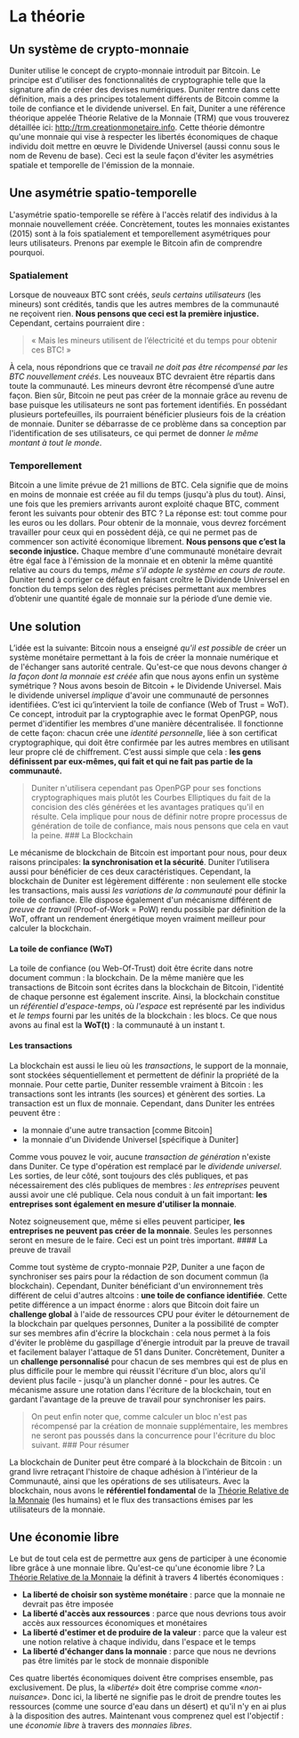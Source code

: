 # La théorie

## Un système de crypto-monnaie

Duniter utilise le concept de crypto-monnaie introduit par Bitcoin. Le principe est d'utiliser des fonctionnalités de cryptographie telle que la signature afin de créer des devises numériques. Duniter rentre dans cette définition, mais a des principes totalement différents de Bitcoin comme la toile de confiance et le dividende universel. En fait, Duniter a une référence théorique appelée Théorie Relative de la Monnaie (TRM) que vous trouverez détaillée ici: http://trm.creationmonetaire.info. Cette théorie démontre qu'une monnaie qui vise à respecter les libertés économiques de chaque individu doit mettre en œuvre le Dividende Universel (aussi connu sous le nom de Revenu de base). Ceci est la seule façon d'éviter les asymétries spatiale et temporelle de l'émission de la monnaie.
## Une asymétrie spatio-temporelle

L'asymétrie spatio-temporelle se réfère à l'accès relatif des individus à la monnaie nouvellement créée. Concrètement, toutes les monnaies existantes (2015) sont à la fois spatialement et temporellement asymétriques pour leurs utilisateurs. Prenons par exemple le Bitcoin afin de comprendre pourquoi.
### Spatialement

Lorsque de nouveaux BTC sont créés, _seuls certains utilisateurs_ (les mineurs) sont crédités, tandis que les autres membres de la communauté ne reçoivent rien. **Nous pensons que ceci est la première injustice.** Cependant, certains pourraient dire :

> <div class="ui message">« Mais les mineurs utilisent de l’électricité et du temps pour obtenir ces BTC! »</div>

À cela, nous répondrions que ce travail _ne doit pas être récompensé par les BTC nouvellement créés_. Les nouveaux BTC devraient être répartis dans toute la communauté. Les mineurs devront être récompensé d’une autre façon. Bien sûr, Bitcoin ne peut pas créer de la monnaie grâce au revenu de base puisque les utilisateurs ne sont pas fortement identifiés. En possédant plusieurs portefeuilles, ils pourraient bénéficier plusieurs fois de la création de monnaie. Duniter se débarrasse de ce problème dans sa conception par l'identification de ses utilisateurs, ce qui permet de donner _le même montant à tout le monde_.
### Temporellement

Bitcoin a une limite prévue de 21 millions de BTC. Cela signifie que de moins en moins de monnaie est créée au fil du temps (jusqu'à plus du tout). Ainsi, une fois que les premiers arrivants auront exploité chaque BTC, comment feront les suivants pour obtenir des BTC ? La réponse est: tout comme pour les euros ou les dollars. Pour obtenir de la monnaie, vous devrez forcément travailler pour ceux qui en possèdent déjà, ce qui ne permet pas de commencer son activité économique librement. **Nous pensons que c’est la seconde injustice.** Chaque membre d'une communauté monétaire devrait être égal face à l'émission de la monnaie et en obtenir la même quantité relative au cours du temps, _même s'il adopte le système en cours de route_. Duniter tend à corriger ce défaut en faisant croître le Dividende Universel en fonction du temps selon des règles précises permettant aux membres d’obtenir une quantité égale de monnaie sur la période d’une demie vie.
## Une solution

L’idée est la suivante: Bitcoin nous a enseigné _qu'il est possible_ de créer un système monétaire permettant à la fois de créer la monnaie numérique et de l'échanger sans autorité centrale. Qu'est-ce que nous devons changer _à la façon dont la monnaie est créée_ afin que nous ayons enfin un système symétrique ? Nous avons besoin de Bitcoin + le Dividende Universel. Mais le dividende universel _implique_ d'avoir une communauté de personnes identifiées. C’est ici qu’intervient la toile de confiance (Web of Trust = WoT). Ce concept, introduit par la cryptographie avec le format OpenPGP, nous permet d'identifier les membres d'une manière décentralisée. Il fonctionne de cette façon: chacun crée une _identité personnelle_, liée à son certificat cryptographique, qui doit être confirmée par les autres membres en utilisant leur propre clé de chiffrement. C’est aussi simple que cela : **les gens définissent par eux-mêmes, qui fait et qui ne fait pas partie de la communauté.**

> Duniter n'utilisera cependant pas OpenPGP pour ses fonctions cryptographiques mais plutôt les Courbes Elliptiques du fait de la concision des clés générées et les avantages pratiques qu'il en résulte. Cela implique pour nous de définir notre propre processus de génération de toile de confiance, mais nous pensons que cela en vaut la peine.
### La Blockchain

Le mécanisme de blockchain de Bitcoin est important pour nous, pour deux raisons principales: **la synchronisation et la sécurité**. Duniter l’utilisera aussi pour bénéficier de ces deux caractéristiques. Cependant, la blockchain de Duniter est légèrement différente : non seulement elle stocke les transactions, mais aussi _les variations de la communauté_ pour définir la toile de confiance. Elle dispose également d'un mécanisme différent de _preuve de travail_ (Proof-of-Work = PoW) rendu possible par définition de la WoT, offrant un rendement énergétique moyen vraiment meilleur pour calculer la blockchain.
#### La toile de confiance (WoT)

La toile de confiance (ou Web-Of-Trust) doit être écrite dans notre document commun : la blockchain. De la même manière que les transactions de Bitcoin sont écrites dans la blockchain de Bitcoin, l'identité de chaque personne est également inscrite. Ainsi, la blockchain constitue un _référentiel d'espace-temps_, où _l'espace_ est représenté par les individus et _le temps_ fourni par les unités de la blockchain : les blocs. Ce que nous avons au final est la **WoT(t)** : la communauté à un instant t.
#### Les transactions

La blockchain est aussi le lieu où les _transactions_, le support de la monnaie, sont stockées séquentiellement et permettent de définir la propriété de la monnaie. Pour cette partie, Duniter ressemble vraiment à Bitcoin : les transactions sont les intrants (les sources) et génèrent des sorties. La transaction est un flux de monnaie. Cependant, dans Duniter les entrées peuvent être :

*   la monnaie d'une autre transaction [comme Bitcoin]
*   la monnaie d'un Dividende Universel [spécifique à Duniter]

Comme vous pouvez le voir, aucune _transaction de génération_ n'existe dans Duniter. Ce type d'opération est remplacé par le _dividende universel_. Les sorties, de leur côté, sont toujours des clés publiques, et pas nécessairement des clés publiques de membres : _les entreprises_ peuvent aussi avoir une clé publique. Cela nous conduit à un fait important: **les entreprises sont également en mesure d'utiliser la monnaie**.

Notez soigneusement que, même si elles peuvent participer, **les entreprises ne peuvent pas créer de la monnaie**. Seules les personnes seront en mesure de le faire. Ceci est un point très important.
#### La preuve de travail

Comme tout système de crypto-monnaie P2P, Duniter a une façon de synchroniser ses pairs pour la rédaction de son document commun (la blockchain). Cependant, Duniter bénéficiant d'un environnement très différent de celui d'autres altcoins : **une toile de confiance identifiée**. Cette petite différence a un impact énorme : alors que Bitcoin doit faire un **challenge global** à l'aide de ressources CPU pour éviter le détournement de la blockchain par quelques personnes, Duniter a la possibilité de compter sur ses membres afin d'écrire la blockchain : cela nous permet à la fois d'éviter le problème du gaspillage d'énergie introduit par la preuve de travail et facilement balayer l'attaque de 51 dans Duniter. Concrètement, Duniter a un **challenge personnalisé** pour chacun de ses membres qui est de plus en plus difficile pour le membre qui réussit l'écriture d'un bloc, alors qu'il devient plus facile - jusqu'à un plancher donné - pour les autres. Ce mécanisme assure une rotation dans l'écriture de la blockchain, tout en gardant l'avantage de la preuve de travail pour synchroniser les pairs.

> On peut enfin noter que, comme calculer un bloc n'est pas récompensé par la création de monnaie supplémentaire, les membres ne seront pas poussés dans la concurrence pour l'écriture du bloc suivant.
### Pour résumer

La blockchain de Duniter peut être comparé à la blockchain de Bitcoin : un grand livre retraçant l'histoire de chaque adhésion à l'intérieur de la Communauté, ainsi que les opérations de ses utilisateurs. Avec la blockchain, nous avons le **référentiel fondamental** de la [Théorie Relative de la Monnaie](http://trm.creationmonetaire.info) (les humains) et le flux des transactions émises par les utilisateurs de la monnaie.
## Une économie libre

Le but de tout cela est de permettre aux gens de participer à une économie libre grâce à une monnaie libre. Qu'est-ce qu'une économie libre ? La [Théorie Relative de la Monnaie](http://trm.creationmonetaire.info/) la définit à travers 4 libertés économiques :

*   **La liberté de choisir son système monétaire** : parce que la monnaie     ne devrait pas être imposée
*   **La liberté d'accès aux ressources** : parce que nous devrions tous     avoir accès aux ressources économiques et monétaires
*   **La liberté d'estimer et de produire de la valeur** : parce que la     valeur est une notion relative à chaque individu, dans l'espace et le     temps
*   **La liberté d'échanger dans la monnaie** : parce que nous ne devrions     pas être limités par le stock de monnaie disponible

Ces quatre libertés économiques doivent être comprises ensemble, pas exclusivement. De plus, la «_liberté_» doit être comprise comme «_non-nuisance_». Donc ici, la liberté ne signifie pas le droit de prendre toutes les ressources (comme une source d'eau dans un désert) et qu'il n'y en ai plus à la disposition des autres. Maintenant vous comprenez quel est l'objectif : une _économie libre_ à travers des _monnaies libres_.

